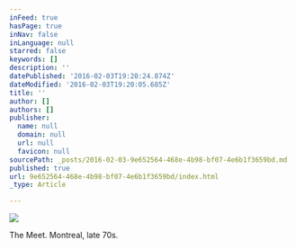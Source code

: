 ```yaml
---
inFeed: true
hasPage: true
inNav: false
inLanguage: null
starred: false
keywords: []
description: ''
datePublished: '2016-02-03T19:20:24.874Z'
dateModified: '2016-02-03T19:20:05.685Z'
title: ''
author: []
authors: []
publisher:
  name: null
  domain: null
  url: null
  favicon: null
sourcePath: _posts/2016-02-03-9e652564-468e-4b98-bf07-4e6b1f3659bd.md
published: true
url: 9e652564-468e-4b98-bf07-4e6b1f3659bd/index.html
_type: Article

---
```

![](https://the-grid-user-content.s3-us-west-2.amazonaws.com/ccdefaa9-b3f1-4e78-95a2-d5312c36c2d9.jpg)

The Meet. Montreal, late 70s.